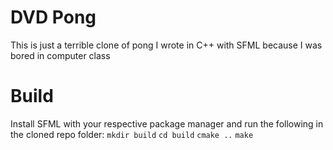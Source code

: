 # DVD Pong
This is just a terrible clone of pong I wrote in C++ with SFML because I was bored in computer class

# Build
Install SFML with your respective package manager and run the following in the cloned repo folder:
`mkdir build`
`cd build`
`cmake ..`
`make`